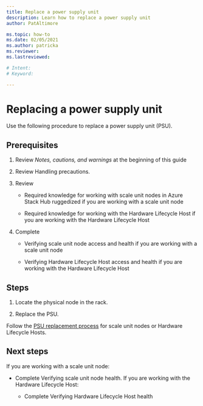```yaml
---
title: Replace a power supply unit
description: Learn how to replace a power supply unit
author: PatAltimore

ms.topic: how-to
ms.date: 02/05/2021
ms.author: patricka
ms.reviewer: 
ms.lastreviewed: 

# Intent: 
# Keyword: 

---
```


# Replacing a power supply unit

Use the following procedure to replace a power supply unit (PSU).

## Prerequisites

1.  Review *Notes, cautions, and warnings* at the beginning of this
    guide

2.  Review Handling precautions.

3.  Review

    -   Required knowledge for working with scale unit nodes in Azure Stack Hub ruggedized if you are working with a scale unit node

    -   Required knowledge for working with the Hardware Lifecycle Host if you are working with the Hardware Lifecycle Host

4.  Complete

    -   Verifying scale unit node access and health if you are working with a scale unit node

    -   Verifying Hardware Lifecycle Host access and
        health if you are working with the Hardware Lifecycle Host

## Steps

1.  Locate the physical node in the rack.

2.  Replace the PSU.

Follow the [PSU replacement process](https://www.dell.com/support/manuals/us/en/04/poweredge-r640/per640_ism_pub/dell-emc-poweredge-r640-overview?guid=guid-f39be9ba-158c-45e3-b8b1-f07bb750d6d4)
for scale unit nodes or Hardware Lifecycle Hosts.

## Next steps

If you are working with a scale unit node:

-   Complete Verifying scale unit node
    health. If you are
    working with the Hardware Lifecycle Host:

    -   Complete Verifying Hardware Lifecycle Host health
    
